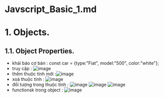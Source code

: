 # Javscript_Basic_1.md

# 1. Objects.
## 1.1. Object Properties.
- khái báo cơ bản : const car = {type:"Fiat", model:"500", color:"white"};
- truy cập : ![image](https://github.com/user-attachments/assets/429b1ae6-3c43-49a1-9131-22e48a24a224)
- thêm thuộc tính mới :![image](https://github.com/user-attachments/assets/ab25d40e-2105-46fe-8d23-9a22fb3c19eb)
- xoá thuộc tính  :  ![image](https://github.com/user-attachments/assets/605469ee-5b5b-45fd-8709-e1afd25ae527)
- đối tượng trong thuộc tính :
![image](https://github.com/user-attachments/assets/2a11fff7-32fc-490d-89a3-c91be70bff92)
![image](https://github.com/user-attachments/assets/7a6445aa-d598-4538-b357-b661ecae581b)
![image](https://github.com/user-attachments/assets/2f05fbc1-f07f-4b3a-9a8d-487b9e518890)
- functionsk trong object : ![image](https://github.com/user-attachments/assets/656fd040-4672-4759-b7ad-3969df02efb2)
